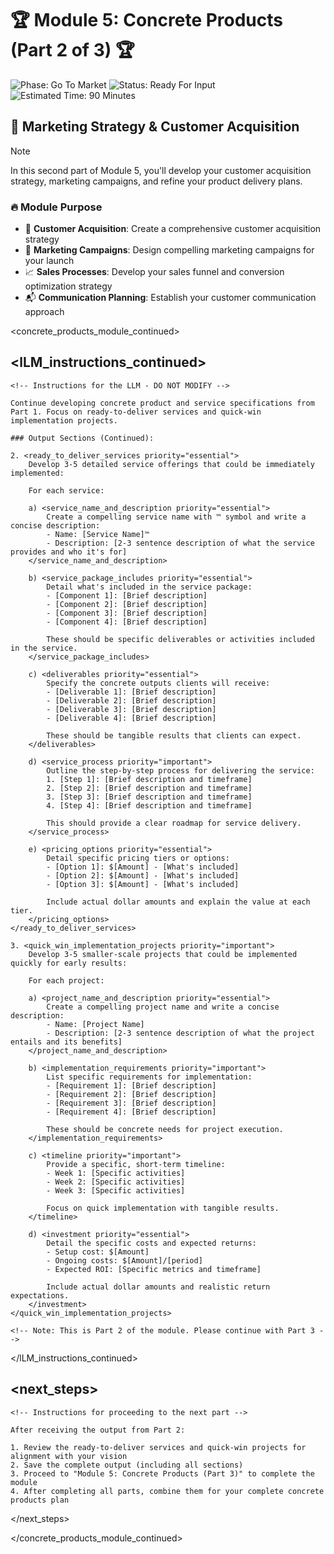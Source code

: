 # 🏆 Module 5: Concrete Products (Part 2 of 3) 🏆

![Phase: Go To Market](https://img.shields.io/badge/Phase-Go_To_Market-5BCEFA?style=for-the-badge)
![Status: Ready For Input](https://img.shields.io/badge/Status-Ready_For_Input-22C55E?style=for-the-badge)
![Estimated Time: 90 Minutes](https://img.shields.io/badge/Estimated_Time-90_Minutes-F5A9B8?style=flat-square)

## 📰 Marketing Strategy & Customer Acquisition

> [!NOTE]
> In this second part of Module 5, you'll develop your customer acquisition strategy, marketing campaigns, and refine your product delivery plans.

### 🔥 Module Purpose

- 📱 **Customer Acquisition**: Create a comprehensive customer acquisition strategy
- 🎥 **Marketing Campaigns**: Design compelling marketing campaigns for your launch
- 📈 **Sales Processes**: Develop your sales funnel and conversion optimization strategy
- 📬 **Communication Planning**: Establish your customer communication approach

<!-- 
INSTRUCTIONS FOR USER:
1. This is the continuation of Module 5 in the 5-part modular business idea development system
2. You must complete Module 5: Part 1 before using this template
3. Submit this template to an LLM (like Manus or Claude)
4. After completion, combine with Parts 1 and 3 for your complete concrete products plan
-->

<concrete_products_module_continued>

## <lLM_instructions_continued>
    <!-- Instructions for the LLM - DO NOT MODIFY -->
    
    Continue developing concrete product and service specifications from Part 1. Focus on ready-to-deliver services and quick-win implementation projects.
    
    ### Output Sections (Continued):
    
    2. <ready_to_deliver_services priority="essential">
        Develop 3-5 detailed service offerings that could be immediately implemented:
        
        For each service:
        
        a) <service_name_and_description priority="essential">
            Create a compelling service name with ™ symbol and write a concise description:
            - Name: [Service Name]™
            - Description: [2-3 sentence description of what the service provides and who it's for]
        </service_name_and_description>
        
        b) <service_package_includes priority="essential">
            Detail what's included in the service package:
            - [Component 1]: [Brief description]
            - [Component 2]: [Brief description]
            - [Component 3]: [Brief description]
            - [Component 4]: [Brief description]
            
            These should be specific deliverables or activities included in the service.
        </service_package_includes>
        
        c) <deliverables priority="essential">
            Specify the concrete outputs clients will receive:
            - [Deliverable 1]: [Brief description]
            - [Deliverable 2]: [Brief description]
            - [Deliverable 3]: [Brief description]
            - [Deliverable 4]: [Brief description]
            
            These should be tangible results that clients can expect.
        </deliverables>
        
        d) <service_process priority="important">
            Outline the step-by-step process for delivering the service:
            1. [Step 1]: [Brief description and timeframe]
            2. [Step 2]: [Brief description and timeframe]
            3. [Step 3]: [Brief description and timeframe]
            4. [Step 4]: [Brief description and timeframe]
            
            This should provide a clear roadmap for service delivery.
        </service_process>
        
        e) <pricing_options priority="essential">
            Detail specific pricing tiers or options:
            - [Option 1]: $[Amount] - [What's included]
            - [Option 2]: $[Amount] - [What's included]
            - [Option 3]: $[Amount] - [What's included]
            
            Include actual dollar amounts and explain the value at each tier.
        </pricing_options>
    </ready_to_deliver_services>
    
    3. <quick_win_implementation_projects priority="important">
        Develop 3-5 smaller-scale projects that could be implemented quickly for early results:
        
        For each project:
        
        a) <project_name_and_description priority="essential">
            Create a compelling project name and write a concise description:
            - Name: [Project Name]
            - Description: [2-3 sentence description of what the project entails and its benefits]
        </project_name_and_description>
        
        b) <implementation_requirements priority="important">
            List specific requirements for implementation:
            - [Requirement 1]: [Brief description]
            - [Requirement 2]: [Brief description]
            - [Requirement 3]: [Brief description]
            - [Requirement 4]: [Brief description]
            
            These should be concrete needs for project execution.
        </implementation_requirements>
        
        c) <timeline priority="important">
            Provide a specific, short-term timeline:
            - Week 1: [Specific activities]
            - Week 2: [Specific activities]
            - Week 3: [Specific activities]
            
            Focus on quick implementation with tangible results.
        </timeline>
        
        d) <investment priority="essential">
            Detail the specific costs and expected returns:
            - Setup cost: $[Amount]
            - Ongoing costs: $[Amount]/[period]
            - Expected ROI: [Specific metrics and timeframe]
            
            Include actual dollar amounts and realistic return expectations.
        </investment>
    </quick_win_implementation_projects>

    <!-- Note: This is Part 2 of the module. Please continue with Part 3 -->
</lLM_instructions_continued>

## <next_steps>
    <!-- Instructions for proceeding to the next part -->
    
    After receiving the output from Part 2:
    
    1. Review the ready-to-deliver services and quick-win projects for alignment with your vision
    2. Save the complete output (including all sections)
    3. Proceed to "Module 5: Concrete Products (Part 3)" to complete the module
    4. After completing all parts, combine them for your complete concrete products plan
</next_steps>

</concrete_products_module_continued>
